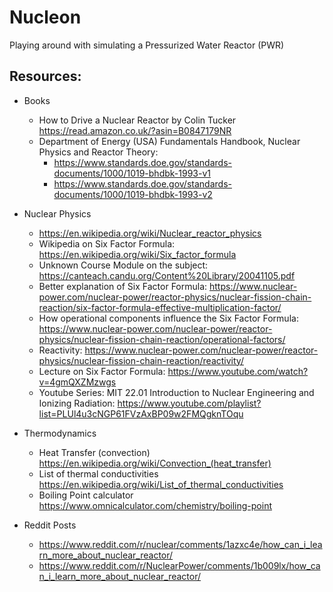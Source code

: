 # Nucleon

Playing around with simulating a Pressurized Water Reactor (PWR)

## Resources:

- Books
    - How to Drive a Nuclear Reactor by Colin Tucker https://read.amazon.co.uk/?asin=B0847179NR
    - Department of Energy (USA) Fundamentals Handbook, Nuclear Physics and Reactor Theory:
        - https://www.standards.doe.gov/standards-documents/1000/1019-bhdbk-1993-v1
        - https://www.standards.doe.gov/standards-documents/1000/1019-bhdbk-1993-v2

- Nuclear Physics
    - https://en.wikipedia.org/wiki/Nuclear_reactor_physics
    - Wikipedia on Six Factor Formula: https://en.wikipedia.org/wiki/Six_factor_formula
    - Unknown Course Module on the subject: https://canteach.candu.org/Content%20Library/20041105.pdf
    - Better explanation of Six Factor Formula: https://www.nuclear-power.com/nuclear-power/reactor-physics/nuclear-fission-chain-reaction/six-factor-formula-effective-multiplication-factor/
    - How operational components influence the Six Factor Formula: https://www.nuclear-power.com/nuclear-power/reactor-physics/nuclear-fission-chain-reaction/operational-factors/
    - Reactivity: https://www.nuclear-power.com/nuclear-power/reactor-physics/nuclear-fission-chain-reaction/reactivity/
    - Lecture on Six Factor Formula: https://www.youtube.com/watch?v=4gmQXZMzwgs
    - Youtube Series: MIT 22.01 Introduction to Nuclear Engineering and Ionizing Radiation: https://www.youtube.com/playlist?list=PLUl4u3cNGP61FVzAxBP09w2FMQgknTOqu

- Thermodynamics
    - Heat Transfer (convection) https://en.wikipedia.org/wiki/Convection_(heat_transfer)
    - List of thermal conductivities https://en.wikipedia.org/wiki/List_of_thermal_conductivities
    - Boiling Point calculator https://www.omnicalculator.com/chemistry/boiling-point

- Reddit Posts
    - https://www.reddit.com/r/nuclear/comments/1azxc4e/how_can_i_learn_more_about_nuclear_reactor/
    - https://www.reddit.com/r/NuclearPower/comments/1b009lx/how_can_i_learn_more_about_nuclear_reactor/